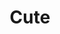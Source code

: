 ---
title: "Cute"
icon: images/icons/bird.png
source: https://www.flaticon.com/free-icon/bird_826961
icon-creator: Freepik
---
